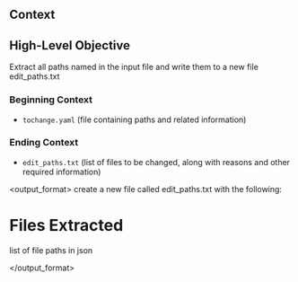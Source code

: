 ## Context

## High-Level Objective

Extract all paths named in the input file and write them to a new file edit_paths.txt


### Beginning Context

- `tochange.yaml` (file containing paths and related information)

### Ending Context

- `edit_paths.txt` (list of files to be changed, along with reasons and other required information)

<output_format>
create a new file called edit_paths.txt with the following:

# Files Extracted
list of file paths in json

</output_format>

